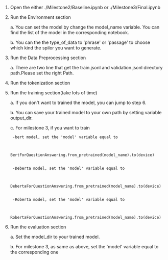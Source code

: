 1. Open the either ./Milestone2/Baseline.ipynb or ./Milestone3/Final.ipynb

2. Run the Environment section
	 	
	a. You can set the model by change the model_name variable. You can find the list of the model in the corresponding notebook.
	
	
	b. You can the the type_of_data to 'phrase' or 'passage' to choose which kind the spilor you want to generate.	

3. Run the Data Preprocessing section


	a. There are two line that get the train.jsonl and validation.jsonl directory path.Please set the right Path.
  
4. Run the tokenization section

6. Run the training section(take lots of time)


	a. If you don't want to trained the model, you can jump to step 6.
	
	
	b. You can save your trained model to your own path by setting variable output_dir.
	
	
	c. For milestone 3, if you want to train
	
	
		-bert model, set the 'model' variable equal to 
		
		
			BertForQuestionAnswering.from_pretrained(model_name).to(device)
			
			
		-Deberta model, set the 'model' variable equal to 
		
		
			DebertaForQuestionAnswering.from_pretrained(model_name).to(device)
			
			
		-Roberta model, set the 'model' variable equal to 
		
		
			RobertaForQuestionAnswering.from_pretrained(model_name).to(device)
			
			
			
6. Run the evaluation section


	a. Set the model_dir to your trained model.
	

	b. For milestone 3, as same as above, set the 'model' variable equal to the corresponding one
	

